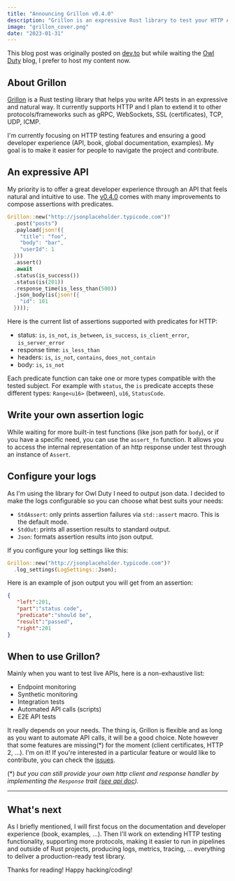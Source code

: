 ```yaml
---
title: "Announcing Grillon v0.4.0"
description: "Grillon is an expressive Rust library to test your HTTP APIs. Announcing v0.4.0."
image: "grillon_cover.png"
date: "2023-01-31"
---
```


This blog post was originally posted on [dev.to](https://dev.to/owlduty/grillon-the-expressive-rust-library-to-test-your-http-apis-52om) but while waiting the [Owl Duty](https://owlduty.com) blog, I prefer to host my content now.

## About Grillon

[Grillon](https://github.com/owlduty/grillon) is a Rust testing library that helps you write API tests in an expressive and natural way. It currently supports HTTP and I plan to extend it to other protocols/frameworks such as gRPC, WebSockets, SSL (certificates), TCP, UDP, ICMP.

I'm currently focusing on HTTP testing features and ensuring a good developer experience (API, book, global documentation, examples). My goal is to make it easier for people to navigate the project and contribute.

## An expressive API

My priority is to offer a great developer experience through an API that feels natural and intuitive to use. The [v0.4.0](https://github.com/owlduty/grillon/releases/tag/v0.4.0) comes with many improvements to compose assertions with predicates.

```rust
Grillon::new("http://jsonplaceholder.typicode.com")?
  .post("posts")
  .payload(json!({
    "title": "foo",
    "body": "bar",
    "userId": 1
  }))
  .assert()
  .await
  .status(is_success())
  .status(is(201))
  .response_time(is_less_than(500))
  .json_body(is(json!({
    "id": 101
  })));
```

Here is the current list of assertions supported with predicates for HTTP:

- status: `is`, `is_not`, `is_between`, `is_success`, `is_client_error`, `is_server_error`
- response time: `is_less_than`
- headers: `is`, `is_not`, `contains`, `does_not_contain`
- body: `is`, `is_not`

Each predicate function can take one or more types compatible with the tested subject. For example with `status`, the `is` predicate accepts these different types: `Range<u16>` (between), `u16`, `StatusCode`.

## Write your own assertion logic

While waiting for more built-in test functions (like json path for `body`), or if you have a specific need, you can use the `assert_fn` function. It allows you to access the internal representation of an http response under test through an instance of `Assert`.

## Configure your logs

As I'm using the library for Owl Duty I need to output json data. I decided to make the logs configurable so you can choose what best suits your needs:

- `StdAssert`: only prints assertion failures via `std::assert` macro. This is the default mode.
- `StdOut`: prints all assertion results to standard output.
- `Json`: formats assertion results into json output.

If you configure your log settings like this:

```rust
Grillon::new("http://jsonplaceholder.typicode.com")?
  .log_settings(LogSettings::Json);
```

Here is an example of json output you will get from an assertion:

```json
{
   "left":201,
   "part":"status code",
   "predicate":"should be",
   "result":"passed",
   "right":201
}
```

## When to use Grillon?

Mainly when you want to test live APIs, here is a non-exhaustive list:

- Endpoint monitoring
- Synthetic monitoring
- Integration tests
- Automated API calls (scripts)
- E2E API tests

It really depends on your needs. The thing is, Grillon is flexible and as long as you want to automate API calls, it will be a good choice. Note however that some features are missing(*) for the moment (client certificates, HTTP 2, ...). I'm on it! If you're interested in a particular feature or would like to contribute, you can check the [issues](https://github.com/owlduty/grillon/issues).

(*) _but you can still provide your own http client and response handler by implementing the `Response` trait ([see api doc](https://docs.rs/grillon/latest/grillon/response/trait.Response.html))._

---

## What's next

As I briefly mentioned, I will first focus on the documentation and developer experience (book, examples, ...). Then I'll work on extending HTTP testing functionality, supporting more protocols, making it easier to run in pipelines and outside of Rust projects, producing logs, metrics, tracing, ... everything to deliver a production-ready test library.

Thanks for reading! Happy hacking/coding!
